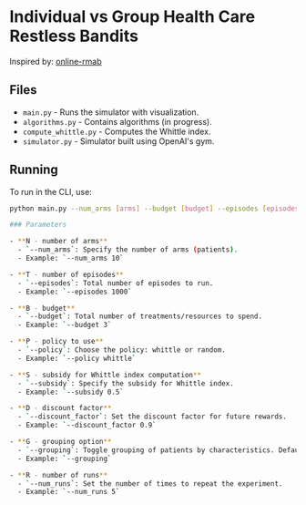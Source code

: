 # Individual vs Group Health Care Restless Bandits

Inspired by: [online-rmab](https://github.com/lily-x/online-rmab)

## Files

- `main.py` - Runs the simulator with visualization.
- `algorithms.py` - Contains algorithms (in progress).
- `compute_whittle.py` - Computes the Whittle index.
- `simulator.py` - Simulator built using OpenAI's gym.

## Running

To run in the CLI, use:

```bash
python main.py --num_arms [arms] --budget [budget] --episodes [episodes] --policy [whittle/random] --subsidy [subsidy] --discount_factor [discount_factor] --grouping --num_runs [runs]

### Parameters

- **N - number of arms**
  - `--num_arms`: Specify the number of arms (patients).
  - Example: `--num_arms 10`

- **T - number of episodes**
  - `--episodes`: Total number of episodes to run.
  - Example: `--episodes 1000`

- **B - budget**
  - `--budget`: Total number of treatments/resources to spend.
  - Example: `--budget 3`

- **P - policy to use**
  - `--policy`: Choose the policy: whittle or random.
  - Example: `--policy whittle`

- **S - subsidy for Whittle index computation**
  - `--subsidy`: Specify the subsidy for Whittle index.
  - Example: `--subsidy 0.5`

- **D - discount factor**
  - `--discount_factor`: Set the discount factor for future rewards.
  - Example: `--discount_factor 0.9`

- **G - grouping option**
  - `--grouping`: Toggle grouping of patients by characteristics. Default is False.
  - Example: `--grouping`

- **R - number of runs**
  - `--num_runs`: Set the number of times to repeat the experiment.
  - Example: `--num_runs 5`
